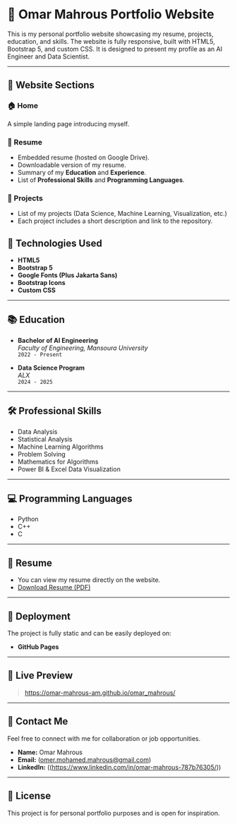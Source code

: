 # 💼 Omar Mahrous Portfolio Website

This is my personal portfolio website showcasing my resume, projects, education, and skills. The website is fully responsive, built with HTML5, Bootstrap 5, and custom CSS. It is designed to present my profile as an AI Engineer and Data Scientist.

---

## 📂 Website Sections

### 🏠 Home
A simple landing page introducing myself.

### 📄 Resume
- Embedded resume (hosted on Google Drive).
- Downloadable version of my resume.
- Summary of my **Education** and **Experience**.
- List of **Professional Skills** and **Programming Languages**.

### 💼 Projects
- List of my projects (Data Science, Machine Learning, Visualization, etc.)
- Each project includes a short description and link to the repository.


## 🎯 Technologies Used

- **HTML5**
- **Bootstrap 5**
- **Google Fonts (Plus Jakarta Sans)**
- **Bootstrap Icons**
- **Custom CSS**

---

## 📚 Education

- **Bachelor of AI Engineering**  
  *Faculty of Engineering, Mansoura University*  
  `2022 - Present`

- **Data Science Program**  
  *ALX*  
  `2024 - 2025`

---

## 🛠 Professional Skills

- Data Analysis
- Statistical Analysis
- Machine Learning Algorithms
- Problem Solving
- Mathematics for Algorithms
- Power BI & Excel Data Visualization

---

## 💻 Programming Languages

- Python
- C++
- C

---

## 📎 Resume

- You can view my resume directly on the website.
- [Download Resume (PDF)](https://drive.google.com/uc?export=download&id=1_10X7L1ISCvLdZzqxgEMpWaaUypLnw6o)

---

## 🚀 Deployment

The project is fully static and can be easily deployed on:
- **GitHub Pages**


---

## 🔗 Live Preview

> https://omar-mahrous-am.github.io/omar_mahrous/

---

## 📧 Contact Me

Feel free to connect with me for collaboration or job opportunities.

- **Name:** Omar Mahrous
- **Email:** (omer.mohamed.mahrous@gmail.com)
- **LinkedIn:** ((https://www.linkedin.com/in/omar-mahrous-787b76305/))

---

## 📝 License

This project is for personal portfolio purposes and is open for inspiration.

